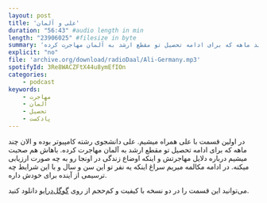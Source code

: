 ```yaml
---
layout: post
title: 'علی و آلمان'
duration: "56:43" #audio length in min
length: "23906025" #filesize in byte
summary: 'در اولین قسمت با علی همراه میشیم. علی دانشجوی رشته کامپیوتر بوده و الان چند ماهه که برای ادامه تحصیل تو مقطع ارشد به آلمان مهاجرت کرده.'
explicit: "no"
file: 'archive.org/download/radioDaal/Ali-Germany.mp3'
spotifyId: 3Re8WACZFtX44u8ymEfIOn
categories:
    - podcast
keywords:
    - مهاجرت
    - آلمان
    - تحصیل
    - پادکست
---
```


در اولین قسمت با علی همراه میشیم. علی دانشجوی رشته کامپیوتر بوده و الان چند ماهه که برای ادامه تحصیل تو مقطع ارشد به آلمان مهاجرت کرده. باهاش هم صحبت میشیم درباره دلایل مهاجرتش و اینکه اوضاع زندگی در اونجا رو به چه صورت ارزیابی میکنه. در ادامه مکالمه میریم سراغ اینکه یه نفر تو این سن و سال و با این شرایط چه ترسیمی از آینده برای خودش داره.

می‌توانید این قسمت را در دو نسخه با کیفیت و کم‌حجم از روی [گوگل‌درایو](https://bit.ly/daal-01) دانلود کنید.

<!-- more -->
